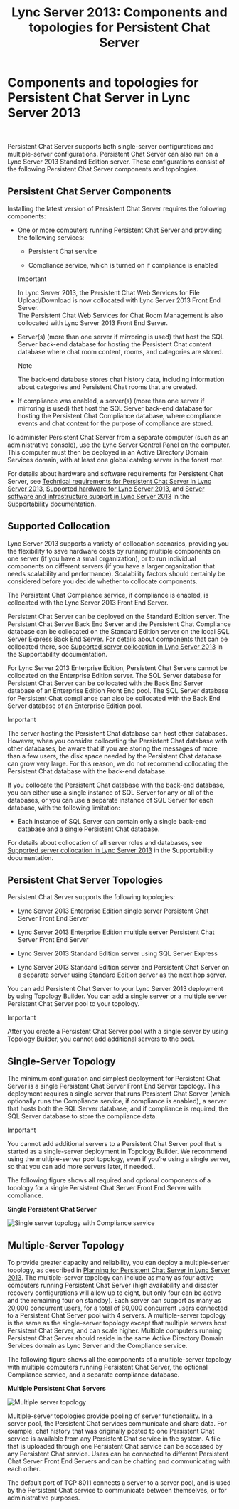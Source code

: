 ﻿---
title: 'Lync Server 2013: Components and topologies for Persistent Chat Server'
TOCTitle: Components and topologies for Persistent Chat Server
ms:assetid: 6a0a14a0-baad-44e9-b26e-4d192c0a0e70
ms:mtpsurl: https://technet.microsoft.com/en-us/library/Gg398500(v=OCS.15)
ms:contentKeyID: 48184420
ms.date: 07/23/2014
mtps_version: v=OCS.15
---

# Components and topologies for Persistent Chat Server in Lync Server 2013

 


Persistent Chat Server supports both single-server configurations and multiple-server configurations. Persistent Chat Server can also run on a Lync Server 2013 Standard Edition server. These configurations consist of the following Persistent Chat Server components and topologies.

## Persistent Chat Server Components

Installing the latest version of Persistent Chat Server requires the following components:

  - One or more computers running Persistent Chat Server and providing the following services:
    
      - Persistent Chat service
    
      - Compliance service, which is turned on if compliance is enabled
    

    > [!IMPORTANT]
    > In Lync Server 2013, the Persistent Chat Web Services for File Upload/Download is now collocated with Lync Server 2013&nbsp;Front End Server.<BR>The Persistent Chat Web Services for Chat Room Management is also collocated with Lync Server 2013&nbsp;Front End Server.



  - Server(s) (more than one server if mirroring is used) that host the SQL Server back-end database for hosting the Persistent Chat content database where chat room content, rooms, and categories are stored.
    

    > [!NOTE]
    > The back-end database stores chat history data, including information about categories and Persistent Chat rooms that are created.



  - If compliance was enabled, a server(s) (more than one server if mirroring is used) that host the SQL Server back-end database for hosting the Persistent Chat Compliance database, where compliance events and chat content for the purpose of compliance are stored.

To administer Persistent Chat Server from a separate computer (such as an administrative console), use the Lync Server Control Panel on the computer. This computer must then be deployed in an Active Directory Domain Services domain, with at least one global catalog server in the forest root.

For details about hardware and software requirements for Persistent Chat Server, see [Technical requirements for Persistent Chat Server in Lync Server 2013](lync-server-2013-technical-requirements-for-persistent-chat-server.md), [Supported hardware for Lync Server 2013](lync-server-2013-supported-hardware.md), and [Server software and infrastructure support in Lync Server 2013](lync-server-2013-server-software-and-infrastructure-support.md) in the Supportability documentation.

## Supported Collocation

Lync Server 2013 supports a variety of collocation scenarios, providing you the flexibility to save hardware costs by running multiple components on one server (if you have a small organization), or to run individual components on different servers (if you have a larger organization that needs scalability and performance). Scalability factors should certainly be considered before you decide whether to collocate components.

The Persistent Chat Compliance service, if compliance is enabled, is collocated with the Lync Server 2013 Front End Server.

Persistent Chat Server can be deployed on the Standard Edition server. The Persistent Chat Server Back End Server and the Persistent Chat Compliance database can be collocated on the Standard Edition server on the local SQL Server Express Back End Server. For details about components that can be collocated there, see [Supported server collocation in Lync Server 2013](lync-server-2013-supported-server-collocation.md) in the Supportability documentation.

For Lync Server 2013 Enterprise Edition, Persistent Chat Servers cannot be collocated on the Enterprise Edition server. The SQL Server database for Persistent Chat Server can be collocated with the Back End Server database of an Enterprise Edition Front End pool. The SQL Server database for Persistent Chat compliance can also be collocated with the Back End Server database of an Enterprise Edition pool.


> [!IMPORTANT]
> The server hosting the Persistent Chat database can host other databases. However, when you consider collocating the Persistent Chat database with other databases, be aware that if you are storing the messages of more than a few users, the disk space needed by the Persistent Chat database can grow very large. For this reason, we do not recommend collocating the Persistent Chat database with the back-end database.



If you collocate the Persistent Chat database with the back-end database, you can either use a single instance of SQL Server for any or all of the databases, or you can use a separate instance of SQL Server for each database, with the following limitation:

  - Each instance of SQL Server can contain only a single back-end database and a single Persistent Chat database.

For details about collocation of all server roles and databases, see [Supported server collocation in Lync Server 2013](lync-server-2013-supported-server-collocation.md) in the Supportability documentation.

## Persistent Chat Server Topologies

Persistent Chat Server supports the following topologies:

  - Lync Server 2013 Enterprise Edition single server Persistent Chat Server Front End Server

  - Lync Server 2013 Enterprise Edition multiple server Persistent Chat Server Front End Server

  - Lync Server 2013 Standard Edition server using SQL Server Express

  - Lync Server 2013 Standard Edition server and Persistent Chat Server on a separate server using Standard Edition server as the next hop server.

You can add Persistent Chat Server to your Lync Server 2013 deployment by using Topology Builder. You can add a single server or a multiple server Persistent Chat Server pool to your topology.


> [!IMPORTANT]
> After you create a Persistent Chat Server pool with a single server by using Topology Builder, you cannot add additional servers to the pool.



## Single-Server Topology

The minimum configuration and simplest deployment for Persistent Chat Server is a single Persistent Chat Server Front End Server topology. This deployment requires a single server that runs Persistent Chat Server (which optionally runs the Compliance service, if compliance is enabled), a server that hosts both the SQL Server database, and if compliance is required, the SQL Server database to store the compliance data.


> [!IMPORTANT]
> You cannot add additional servers to a Persistent Chat Server pool that is started as a single-server deployment in Topology Builder. We recommend using the multiple-server pool topology, even if you’re using a single server, so that you can add more servers later, if needed..



The following figure shows all required and optional components of a topology for a single Persistent Chat Server Front End Server with compliance.

**Single Persistent Chat Server**

![Single server topology with Compliance service](images/Gg615006.9168fa52-61e0-4d17-a14d-45fd32e81456(OCS.15).jpg "Single server topology with Compliance service")

## Multiple-Server Topology

To provide greater capacity and reliability, you can deploy a multiple-server topology, as described in [Planning for Persistent Chat Server in Lync Server 2013](lync-server-2013-planning-for-persistent-chat-server.md). The multiple-server topology can include as many as four active computers running Persistent Chat Server (high availability and disaster recovery configurations will allow up to eight, but only four can be active and the remaining four on standby). Each server can support as many as 20,000 concurrent users, for a total of 80,000 concurrent users connected to a Persistent Chat Server pool with 4 servers. A multiple-server topology is the same as the single-server topology except that multiple servers host Persistent Chat Server, and can scale higher. Multiple computers running Persistent Chat Server should reside in the same Active Directory Domain Services domain as Lync Server and the Compliance service.

The following figure shows all the components of a multiple-server topology with multiple computers running Persistent Chat Server, the optional Compliance service, and a separate compliance database.

**Multiple Persistent Chat Servers**

![Multiple server topology](images/Gg615006.19aea898-28df-4d9b-903c-f72ef062d919(OCS.15).jpg "Multiple server topology")

Multiple-server topologies provide pooling of server functionality. In a server pool, the Persistent Chat services communicate and share data. For example, chat history that was originally posted to one Persistent Chat service is available from any Persistent Chat service in the system. A file that is uploaded through one Persistent Chat service can be accessed by any Persistent Chat service. Users can be connected to different Persistent Chat Server Front End Servers and can be chatting and communicating with each other.

The default port of TCP 8011 connects a server to a server pool, and is used by the Persistent Chat service to communicate between themselves, or for administrative purposes.

